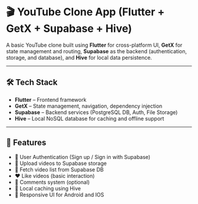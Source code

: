 # 🎬 YouTube Clone App (Flutter + GetX + Supabase + Hive)

A basic YouTube clone built using **Flutter** for cross-platform UI, **GetX** for state management and routing, **Supabase** as the backend (authentication, storage, and database), and **Hive** for local data persistence.

---

## 🛠️ Tech Stack

- **Flutter** – Frontend framework
- **GetX** – State management, navigation, dependency injection
- **Supabase** – Backend services (PostgreSQL DB, Auth, File Storage)
- **Hive** – Local NoSQL database for caching and offline support

---

## 📱 Features

- 🔐 User Authentication (Sign up / Sign in with Supabase)
- 🎥 Upload videos to Supabase storage
- 🧾 Fetch video list from Supabase DB
- ❤️ Like videos (basic interaction)
- 💬 Comments system (optional)
- 💾 Local caching using Hive
- 📱 Responsive UI for Android and IOS




